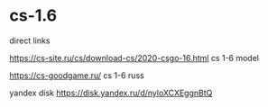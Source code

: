 # cs-1.6




direct links



https://cs-site.ru/cs/download-cs/2020-csgo-16.html 
cs 1-6 model 




https://cs-goodgame.ru/
cs 1-6 russ


yandex disk 
https://disk.yandex.ru/d/nyloXCXEggnBtQ
